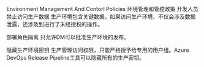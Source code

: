 Environment Management And Contorl Policies 环境管理和管控政策
开发人员禁止访问生产数据
生产环境包含关键数据。如果访问生产环境，不仅会涉及数据泄露，还涉及到进行了未经授权的操作。

部署角色隔离
只允许DM可以批准生产环境的发布。

隐藏生产环境密钥
生产管理访问权限，只能严格授予给专用的用户组。Azure DevOps Release Pipeline工具可以隐藏所有的生产密钥。
